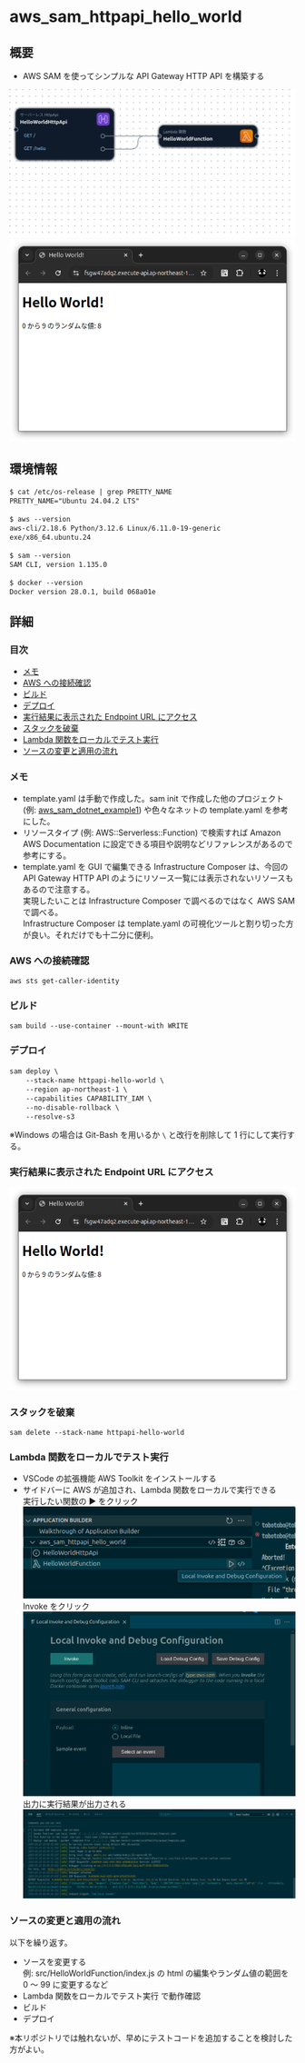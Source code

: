 # aws_sam_httpapi_hello_world

## 概要
* AWS SAM を使ってシンプルな API Gateway HTTP API を構築する

![alt text](docs/images/infrastructure-composer-template.yaml.png)  
![alt text](docs/images/image.png)

## 環境情報
```
$ cat /etc/os-release | grep PRETTY_NAME
PRETTY_NAME="Ubuntu 24.04.2 LTS"

$ aws --version
aws-cli/2.18.6 Python/3.12.6 Linux/6.11.0-19-generic exe/x86_64.ubuntu.24

$ sam --version
SAM CLI, version 1.135.0

$ docker --version
Docker version 28.0.1, build 068a01e
```

## 詳細

### 目次
* [メモ](#メモ)
* [AWS への接続確認](#aws-への接続確認)
* [ビルド](#ビルド)
* [デプロイ](#デプロイ)
* [実行結果に表示された Endpoint URL にアクセス](#実行結果に表示された-endpoint-url-にアクセス)
* [スタックを破棄](#スタックを破棄)
* [Lambda 関数をローカルでテスト実行](#lambda-関数をローカルでテスト実行)
* [ソースの変更と適用の流れ](#ソースの変更と適用の流れ)

### メモ
* template.yaml は手動で作成した。sam init で作成した他のプロジェクト (例: [aws_sam_dotnet_example1](https://github.com/Tobotobo/aws_sam_dotnet_example1)) や色々なネットの template.yaml を参考にした。
* リソースタイプ (例: AWS::Serverless::Function) で検索すれば Amazon AWS Documentation に設定できる項目や説明などリファレンスがあるので参考にする。
* template.yaml を GUI で編集できる Infrastructure Composer は、今回の API Gateway HTTP API のようにリソース一覧には表示されないリソースもあるので注意する。  
  実現したいことは Infrastructure Composer で調べるのではなく AWS SAM で調べる。  
  Infrastructure Composer は template.yaml の可視化ツールと割り切った方が良い。それだけでも十二分に便利。

### AWS への接続確認
```
aws sts get-caller-identity
```

### ビルド
```
sam build --use-container --mount-with WRITE
```

### デプロイ
```
sam deploy \
    --stack-name httpapi-hello-world \
    --region ap-northeast-1 \
    --capabilities CAPABILITY_IAM \
    --no-disable-rollback \
    --resolve-s3
```
※Windows の場合は Git-Bash を用いるか `\` と改行を削除して 1 行にして実行する。

### 実行結果に表示された Endpoint URL にアクセス
![alt text](docs/images/image.png)

### スタックを破棄
```
sam delete --stack-name httpapi-hello-world
```

### Lambda 関数をローカルでテスト実行
* VSCode の拡張機能 AWS Toolkit をインストールする
* サイドバーに AWS が追加され、Lambda 関数をローカルで実行できる  
    実行したい関数の ▶ をクリック  
    ![alt text](docs/images/image-1.png)  
    Invoke をクリック  
    ![alt text](docs/images/image-2.png)  
    出力に実行結果が出力される
    ![alt text](docs/images/image-3.png)

### ソースの変更と適用の流れ
以下を繰り返す。
* ソースを変更する  
  例: src/HelloWorldFunction/index.js の html の編集やランダム値の範囲を 0 〜 99 に変更するなど
* Lambda 関数をローカルでテスト実行 で動作確認
* ビルド
* デプロイ

※本リポジトリでは触れないが、早めにテストコードを追加することを検討した方がよい。